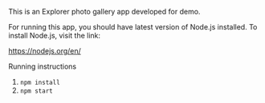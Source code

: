 This is an Explorer photo gallery app developed for demo.

For running this app, you should have latest version of Node.js installed. To install Node.js, visit the link:

https://nodejs.org/en/

Running instructions

1. ```npm install```
2. ```npm start```
